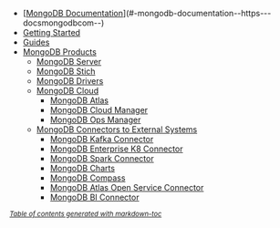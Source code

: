 - [[MongoDB Documentation](https://docs.mongodb.com/)](#-mongodb-documentation--https---docsmongodbcom--)
- [Getting Started](#getting-started)
- [Guides](#guides)
- [MongoDB Products](#mongodb-products)
  * [MongoDB Server](#mongodb-server)
  * [MongoDB Stich](#mongodb-stich)
  * [MongoDB Drivers](#mongodb-drivers)
  * [MongoDB Cloud](#mongodb-cloud)
    + [MongoDB Atlas](#mongodb-atlas)
    + [MongoDB Cloud Manager](#mongodb-cloud-manager)
    + [MongoDB Ops Manager](#mongodb-ops-manager)
  * [MongoDB Connectors to External Systems](#mongodb-connectors-to-external-systems)
    + [MongoDB Kafka Connector](#mongodb-kafka-connector)
    + [MongoDB Enterprise K8 Connector](#mongodb-enterprise-k8-connector)
    + [MongoDB Spark Connector](#mongodb-spark-connector)
    + [MongoDB Charts](#mongodb-charts)
    + [MongoDB Compass](#mongodb-compass)
    + [MongoDB Atlas Open Service Connector](#mongodb-atlas-open-service-connector)
    + [MongoDB BI Connector](#mongodb-bi-connector)

<small><i><a href='http://ecotrust-canada.github.io/markdown-toc/'>Table of contents generated with markdown-toc</a></i></small>
